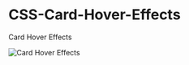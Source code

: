 # CSS-Card-Hover-Effects

Card Hover Effects

![Card Hover Effects](https://1.bp.blogspot.com/-OUDOqzMCOlg/XYexxYg6cqI/AAAAAAAACgE/kStLlVXs7YgGpI7-BL_6bfSHIFU8RD0tQCLcBGAsYHQ/s320/exemplo.png)
